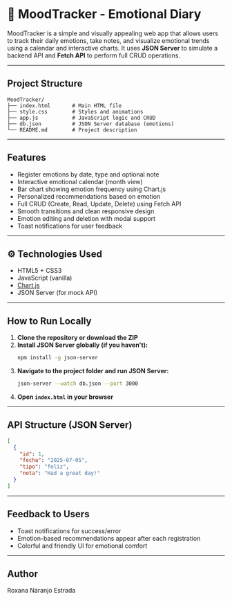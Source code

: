 # 🌱 MoodTracker - Emotional Diary

MoodTracker is a simple and visually appealing web app that allows users to track their daily emotions, take notes, and visualize emotional trends using a calendar and interactive charts. It uses **JSON Server** to simulate a backend API and **Fetch API** to perform full CRUD operations.

---

##  Project Structure

```
MoodTracker/
├── index.html       # Main HTML file
├── style.css        # Styles and animations
├── app.js           # JavaScript logic and CRUD
├── db.json          # JSON Server database (emotions)
└── README.md        # Project description
```

---

## Features

-  Register emotions by date, type and optional note
-  Interactive emotional calendar (month view)
-  Bar chart showing emotion frequency using Chart.js
- Personalized recommendations based on emotion
-  Full CRUD (Create, Read, Update, Delete) using Fetch API
-  Smooth transitions and clean responsive design
-  Emotion editing and deletion with modal support
-  Toast notifications for user feedback

---

## ⚙️ Technologies Used

- HTML5 + CSS3
- JavaScript (vanilla)
- [Chart.js](https://www.chartjs.org/)
- JSON Server (for mock API)

---

##  How to Run Locally

1. **Clone the repository or download the ZIP**
2. **Install JSON Server globally (if you haven't):**
   ```bash
   npm install -g json-server
   ```
3. **Navigate to the project folder and run JSON Server:**
   ```bash
   json-server --watch db.json --port 3000
   ```
4. **Open `index.html` in your browser**

---

##  API Structure (JSON Server)

```json
[
  {
    "id": 1,
    "fecha": "2025-07-05",
    "tipo": "feliz",
    "nota": "Had a great day!"
  }
]
```

---

##  Feedback to Users

-  Toast notifications for success/error
-  Emotion-based recommendations appear after each registration
-  Colorful and friendly UI for emotional comfort


---

##  Author

Roxana Naranjo Estrada
